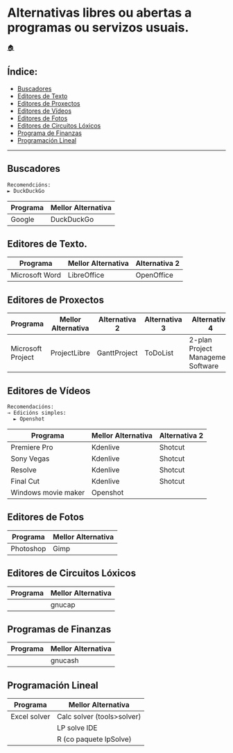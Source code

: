 # Alternativas libres ou abertas a programas ou servizos usuais.

[:house:](../README.md)

## Índice:
* [Buscadores](librealternativaswin.md#buscadores)
* [Editores de Texto](librealternativaswin.md#editores-de-texto)
* [Editores de Proxectos](librealternativaswin.md#editores-de-proxectos)
* [Editores de Vídeos](librealternativaswin.md#editores-de-vídeos)
* [Editores de Fotos](librealternativaswin.md#editores-de-fotos)
* [Editores de Circuitos Lóxicos](librealternativaswin.md#editores-de-circuitos-lóxicos)
* [Programa de Finanzas](librealternativaswin.md#programas-de-finanzas)
* [Programación Lineal](librealternativaswin.md#programación-lineal)

------

## Buscadores

    Recomendcións:
    ► DuckDuckGo

| Programa 			| Mellor Alternativa 	|
| ------------ 		| ------------- 		|
| Google			| DuckDuckGo			|

## Editores de Texto.

| Programa 			| Mellor Alternativa 	| Alternativa 2 |
| ------------ 		| ------------- 		| ------------- |
| Microsoft Word 	| LibreOffice 			| OpenOffice 	|


## Editores de Proxectos

| Programa 			| Mellor Alternativa 	| Alternativa 2 | Alternativa 3 | Alternativa 4 					 | Alternativa 5 	|
| ------------ 		| ------------- 		| ------------- | ------------- | ------------- 					 | ------------- 	|
| Microsoft Project | ProjectLibre 			| GanttProject 	| ToDoList 		| 2-plan Project Management Software | Open Workbench 	|


## Editores de Vídeos
    Recomendacións:
    → Edicións simples:
      ► Openshot

| Programa 			| Mellor Alternativa 	| Alternativa 2 |
| ------------ 		| ------------- 		| ------------- |
| Premiere Pro 		| Kdenlive				| Shotcut		|
| Sony Vegas		| Kdenlive				| Shotcut		|
| Resolve			| Kdenlive				| Shotcut		|
| Final Cut 		| Kdenlive				| Shotcut		|
| Windows movie maker | Openshot |  |


## Editores de Fotos

| Programa 			| Mellor Alternativa 	|
| ------------ 		| ------------- 		|
| Photoshop			| Gimp					|


## Editores de Circuitos Lóxicos

| Programa 			| Mellor Alternativa 	|
| ------------ 		| ------------- 		|
|					| gnucap 				|


## Programas de Finanzas

| Programa 			| Mellor Alternativa 	|
| ------------ 		| ------------- 		|
| 					| gnucash				|

## Programación Lineal
| Programa 			| Mellor Alternativa 	|
| ------------ 		| ------------- 		|
| 		Excel solver			| Calc solver (tools>solver)				|
| 					| LP solve IDE				|
| 					| R (co paquete lpSolve)				|

